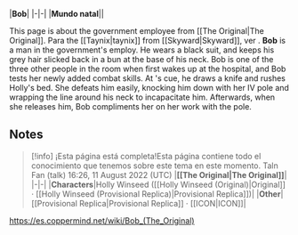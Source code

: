 |**Bob**|
|-|-|
|**Mundo natal**||

This page is about the government employee from [[The Original\|The Original]]. Para the [[Taynix\|taynix]] from [[Skyward\|Skyward]], ver .
**Bob** is a man in the government's employ. He wears a black suit, and keeps his grey hair slicked back in a bun at the base of his neck.
Bob is one of the three other people in the room when  first wakes up at the hospital, and Bob tests her newly added combat skills. At 's cue, he draws a knife and rushes Holly's bed. She defeats him easily, knocking him down with her IV pole and wrapping the line around his neck to incapacitate him. Afterwards, when she releases him, Bob compliments her on her work with the pole.

## Notes

> [!info] ¡Esta página está completa!Esta página contiene todo el conocimiento que tenemos sobre este tema en este momento.
Taln Fan (talk) 16:26, 11 August 2022 (UTC)
|**[[The Original\|The Original]]**|
|-|-|
|**Characters**|Holly Winseed ([[Holly Winseed (Original)\|Original]] · [[Holly Winseed (Provisional Replica)\|Provisional Replica]])|
|**Other**|[[Provisional Replica\|Provisional Replica]] · [[ICON\|ICON]]|



https://es.coppermind.net/wiki/Bob_(The_Original)